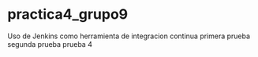 # practica4_grupo9

Uso de Jenkins como herramienta de integracion continua
primera prueba
segunda prueba
prueba 4